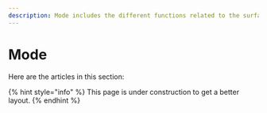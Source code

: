 ```yaml
---
description: Mode includes the different functions related to the surfaces and wireframe.
---
```


# Mode

Here are the articles in this section:

{% hint style="info" %}
This page is under construction to get a better layout.
{% endhint %}



